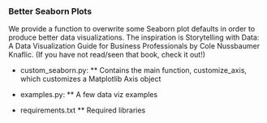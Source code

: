 ### Better Seaborn Plots

We provide a function to overwrite some Seaborn plot defaults in order to produce better data visualizations. The inspiration is Storytelling with Data: A Data Visualization Guide for Business Professionals by Cole Nussbaumer Knaflic. (If you have not read/seen that book, check it out!) 

* custom_seaborn.py:
** Contains the main function, customize_axis, which customizes a Matplotlib Axis object

* examples.py: 
** A few data viz examples

* requirements.txt
** Required libraries 
